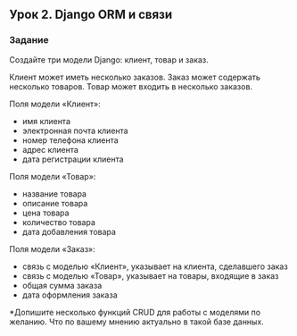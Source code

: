## Урок 2. Django ORM и связи
### Задание
Создайте три модели Django: клиент, товар и заказ.

Клиент может иметь несколько заказов. Заказ может содержать несколько товаров. Товар может входить в несколько заказов.

Поля модели «Клиент»:
* имя клиента
* электронная почта клиента
* номер телефона клиента
* адрес клиента
* дата регистрации клиента

Поля модели «Товар»:
* название товара
* описание товара
* цена товара
* количество товара
* дата добавления товара

Поля модели «Заказ»:
* связь с моделью «Клиент», указывает на клиента, сделавшего заказ
* связь с моделью «Товар», указывает на товары, входящие в заказ
* общая сумма заказа
* дата оформления заказа

*Допишите несколько функций CRUD для работы с
моделями по желанию. Что по вашему мнению актуально в
такой базе данных.
